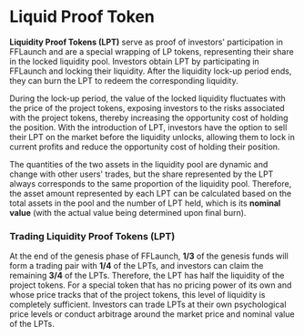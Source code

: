 # Liquid Proof Token

**Liquidity Proof Tokens (LPT)** serve as proof of investors' participation in FFLaunch and are a special wrapping of LP tokens, representing their share in the locked liquidity pool. Investors obtain LPT by participating in FFLaunch and locking their liquidity. After the liquidity lock-up period ends, they can burn the LPT to redeem the corresponding liquidity.

During the lock-up period, the value of the locked liquidity fluctuates with the price of the project tokens, exposing investors to the risks associated with the project tokens, thereby increasing the opportunity cost of holding the position. With the introduction of LPT, investors have the option to sell their LPT on the market before the liquidity unlocks, allowing them to lock in current profits and reduce the opportunity cost of holding their position.

The quantities of the two assets in the liquidity pool are dynamic and change with other users' trades, but the share represented by the LPT always corresponds to the same proportion of the liquidity pool. Therefore, the asset amount represented by each LPT can be calculated based on the total assets in the pool and the number of LPT held, which is its **nominal value** (with the actual value being determined upon final burn).

### **Trading Liquidity Proof Tokens (LPT)**

At the end of the genesis phase of FFLaunch, **1/3** of the genesis funds will form a trading pair with **1/4** of the LPTs, and investors can claim the remaining **3/4** of the LPTs. Therefore, the LPT has half the liquidity of the project tokens. For a special token that has no pricing power of its own and whose price tracks that of the project tokens, this level of liquidity is completely sufficient. Investors can trade LPTs at their own psychological price levels or conduct arbitrage around the market price and nominal value of the LPTs.
